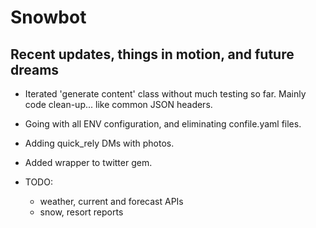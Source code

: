 # Snowbot

## Recent updates, things in motion, and future dreams

* Iterated 'generate content' class without much testing so far. Mainly code clean-up... like common JSON headers. 
* Going with all ENV configuration, and eliminating confile.yaml files. 
* Adding quick_rely DMs with photos.
* Added wrapper to twitter gem.

* TODO:
  * weather, current and forecast APIs
  * snow, resort reports
 

 


